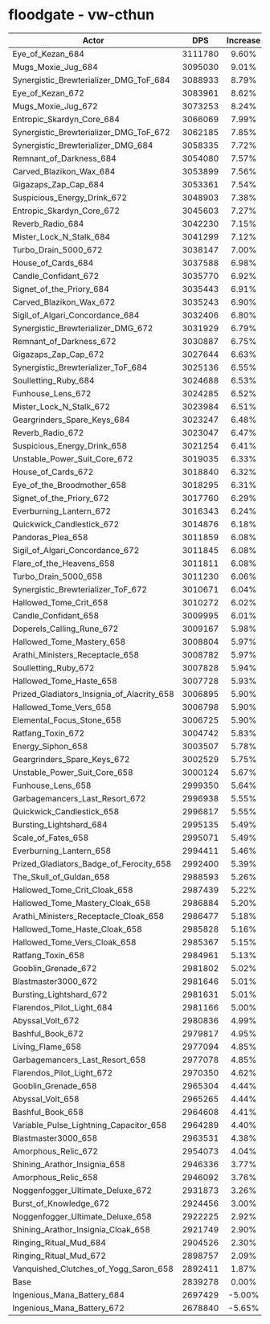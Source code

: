 # floodgate - vw-cthun
| Actor | DPS | Increase |
|---|:---:|:---:|
|Eye_of_Kezan_684|3111780|9.60%|
|Mugs_Moxie_Jug_684|3095030|9.01%|
|Synergistic_Brewterializer_DMG_ToF_684|3088933|8.79%|
|Eye_of_Kezan_672|3083961|8.62%|
|Mugs_Moxie_Jug_672|3073253|8.24%|
|Entropic_Skardyn_Core_684|3066069|7.99%|
|Synergistic_Brewterializer_DMG_ToF_672|3062185|7.85%|
|Synergistic_Brewterializer_DMG_684|3058335|7.72%|
|Remnant_of_Darkness_684|3054080|7.57%|
|Carved_Blazikon_Wax_684|3053899|7.56%|
|Gigazaps_Zap_Cap_684|3053361|7.54%|
|Suspicious_Energy_Drink_672|3048903|7.38%|
|Entropic_Skardyn_Core_672|3045603|7.27%|
|Reverb_Radio_684|3042230|7.15%|
|Mister_Lock_N_Stalk_684|3041299|7.12%|
|Turbo_Drain_5000_672|3038147|7.00%|
|House_of_Cards_684|3037588|6.98%|
|Candle_Confidant_672|3035770|6.92%|
|Signet_of_the_Priory_684|3035443|6.91%|
|Carved_Blazikon_Wax_672|3035243|6.90%|
|Sigil_of_Algari_Concordance_684|3032406|6.80%|
|Synergistic_Brewterializer_DMG_672|3031929|6.79%|
|Remnant_of_Darkness_672|3030887|6.75%|
|Gigazaps_Zap_Cap_672|3027644|6.63%|
|Synergistic_Brewterializer_ToF_684|3025136|6.55%|
|Soulletting_Ruby_684|3024688|6.53%|
|Funhouse_Lens_672|3024285|6.52%|
|Mister_Lock_N_Stalk_672|3023984|6.51%|
|Geargrinders_Spare_Keys_684|3023247|6.48%|
|Reverb_Radio_672|3023047|6.47%|
|Suspicious_Energy_Drink_658|3021254|6.41%|
|Unstable_Power_Suit_Core_672|3019035|6.33%|
|House_of_Cards_672|3018840|6.32%|
|Eye_of_the_Broodmother_658|3018295|6.31%|
|Signet_of_the_Priory_672|3017760|6.29%|
|Everburning_Lantern_672|3016343|6.24%|
|Quickwick_Candlestick_672|3014876|6.18%|
|Pandoras_Plea_658|3011859|6.08%|
|Sigil_of_Algari_Concordance_672|3011845|6.08%|
|Flare_of_the_Heavens_658|3011811|6.08%|
|Turbo_Drain_5000_658|3011230|6.06%|
|Synergistic_Brewterializer_ToF_672|3010671|6.04%|
|Hallowed_Tome_Crit_658|3010272|6.02%|
|Candle_Confidant_658|3009995|6.01%|
|Doperels_Calling_Rune_672|3009167|5.98%|
|Hallowed_Tome_Mastery_658|3008804|5.97%|
|Arathi_Ministers_Receptacle_658|3008782|5.97%|
|Soulletting_Ruby_672|3007828|5.94%|
|Hallowed_Tome_Haste_658|3007728|5.93%|
|Prized_Gladiators_Insignia_of_Alacrity_658|3006895|5.90%|
|Hallowed_Tome_Vers_658|3006798|5.90%|
|Elemental_Focus_Stone_658|3006725|5.90%|
|Ratfang_Toxin_672|3004742|5.83%|
|Energy_Siphon_658|3003507|5.78%|
|Geargrinders_Spare_Keys_672|3002529|5.75%|
|Unstable_Power_Suit_Core_658|3000124|5.67%|
|Funhouse_Lens_658|2999350|5.64%|
|Garbagemancers_Last_Resort_672|2996938|5.55%|
|Quickwick_Candlestick_658|2996817|5.55%|
|Bursting_Lightshard_684|2995135|5.49%|
|Scale_of_Fates_658|2995071|5.49%|
|Everburning_Lantern_658|2994411|5.46%|
|Prized_Gladiators_Badge_of_Ferocity_658|2992400|5.39%|
|The_Skull_of_Guldan_658|2988593|5.26%|
|Hallowed_Tome_Crit_Cloak_658|2987439|5.22%|
|Hallowed_Tome_Mastery_Cloak_658|2986884|5.20%|
|Arathi_Ministers_Receptacle_Cloak_658|2986477|5.18%|
|Hallowed_Tome_Haste_Cloak_658|2985828|5.16%|
|Hallowed_Tome_Vers_Cloak_658|2985367|5.15%|
|Ratfang_Toxin_658|2984961|5.13%|
|Gooblin_Grenade_672|2981802|5.02%|
|Blastmaster3000_672|2981646|5.01%|
|Bursting_Lightshard_672|2981631|5.01%|
|Flarendos_Pilot_Light_684|2981166|5.00%|
|Abyssal_Volt_672|2980836|4.99%|
|Bashful_Book_672|2979817|4.95%|
|Living_Flame_658|2977094|4.85%|
|Garbagemancers_Last_Resort_658|2977078|4.85%|
|Flarendos_Pilot_Light_672|2970350|4.62%|
|Gooblin_Grenade_658|2965304|4.44%|
|Abyssal_Volt_658|2965265|4.44%|
|Bashful_Book_658|2964608|4.41%|
|Variable_Pulse_Lightning_Capacitor_658|2964289|4.40%|
|Blastmaster3000_658|2963531|4.38%|
|Amorphous_Relic_672|2954073|4.04%|
|Shining_Arathor_Insignia_658|2946336|3.77%|
|Amorphous_Relic_658|2946092|3.76%|
|Noggenfogger_Ultimate_Deluxe_672|2931873|3.26%|
|Burst_of_Knowledge_672|2924456|3.00%|
|Noggenfogger_Ultimate_Deluxe_658|2922225|2.92%|
|Shining_Arathor_Insignia_Cloak_658|2921749|2.90%|
|Ringing_Ritual_Mud_684|2904526|2.30%|
|Ringing_Ritual_Mud_672|2898757|2.09%|
|Vanquished_Clutches_of_Yogg_Saron_658|2892411|1.87%|
|Base|2839278|0.00%|
|Ingenious_Mana_Battery_684|2697429|-5.00%|
|Ingenious_Mana_Battery_672|2678840|-5.65%|
